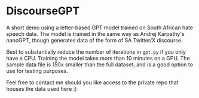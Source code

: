 # DiscourseGPT
A short demo using a letter-based GPT model trained on South African hate speech data. The model is trained in the same way as Andrej Karpathy's nanoGPT, though generates data of the form of SA Twitter/X discourse. 

Best to substantially reduce the number of iterations in `gpt.py` if you only have a CPU. Training the model takes more than 10 minutes on a GPU. The sample data file is 150x smaller than the full dataset, and is a good option to use for testing purposes.

Feel free to contact me should you like access to the private repo that houses the data used here :)

